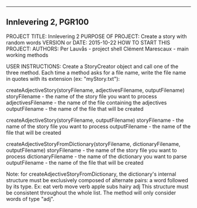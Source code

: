------------------------------------------------------------------------
Innlevering 2, PGR100
------------------------------------------------------------------------

PROJECT TITLE: Innlevering 2
PURPOSE OF PROJECT: Create a story with random words
VERSION or DATE: 2015-10-22
HOW TO START THIS PROJECT: 
AUTHORS:    Per Lauvås - project shell
            Clément Marescaux - main working methods
            
USER INSTRUCTIONS: 
Create a StoryCreator object and call one of the three method.
Each time a method asks for a file name, write the file name
in quotes with its extension (ex: "myStory.txt"):

createAdjectiveStory(storyFilename, adjectivesFilename, outputFilename)
    storyFilename - the name of the story file you want to process
    adjectivesFilename - the name of the file containing the adjectives
    outputFilename - the name of the file that will be created

createAdjectiveStory(storyFilename, outputFilename)
    storyFilename - the name of the story file you want to process
    outputFilename - the name of the file that will be created

createAdjectiveStoryFromDictionary(storyFilename, dictionaryFilename, outputFilename)
    storyFilename - the name of the story file you want to process
    dictionaryFilename - the name of the dictionary you want to parse
    outputFilename - the name of the file that will be created

Note: for createAdjectiveStoryFromDictionary, the dictionary's internal structure 
must be exclusively composed of alternate pairs: a word followed by its type.
Ex: 
eat verb 
move verb
apple subs
hairy adj
This structure must be consistent throughout the whole list. The method will only 
consider words of type "adj".
